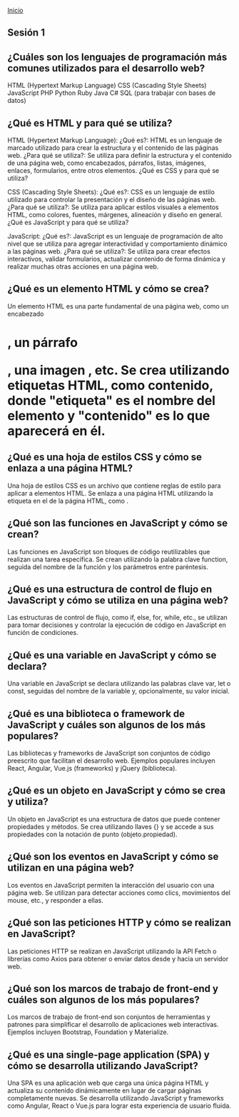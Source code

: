 <!-- No borrar o modificar -->
[Inicio](./index.md)

## Sesión 1 


<!-- Su documentación aquí -->

## ¿Cuáles son los lenguajes de programación más comunes utilizados para el desarrollo web?

HTML (Hypertext Markup Language)
CSS (Cascading Style Sheets)
JavaScript
PHP
Python
Ruby
Java
C#
SQL (para trabajar con bases de datos)


## ¿Qué es HTML y para qué se utiliza?

HTML (Hypertext Markup Language):
¿Qué es?: HTML es un lenguaje de marcado utilizado para crear la estructura y el contenido de las páginas web.
¿Para qué se utiliza?: Se utiliza para definir la estructura y el contenido de una página web, como encabezados, párrafos, listas, imágenes, enlaces, formularios, entre otros elementos.
¿Qué es CSS y para qué se utiliza?

CSS (Cascading Style Sheets):
¿Qué es?: CSS es un lenguaje de estilo utilizado para controlar la presentación y el diseño de las páginas web.
¿Para qué se utiliza?: Se utiliza para aplicar estilos visuales a elementos HTML, como colores, fuentes, márgenes, alineación y diseño en general.
¿Qué es JavaScript y para qué se utiliza?

JavaScript:
¿Qué es?: JavaScript es un lenguaje de programación de alto nivel que se utiliza para agregar interactividad y comportamiento dinámico a las páginas web.
¿Para qué se utiliza?: Se utiliza para crear efectos interactivos, validar formularios, actualizar contenido de forma dinámica y realizar muchas otras acciones en una página web.


## ¿Qué es un elemento HTML y cómo se crea?

Un elemento HTML es una parte fundamental de una página web, como un encabezado <h1>, un párrafo <p>, una imagen <img>, etc.
Se crea utilizando etiquetas HTML, como <etiqueta>contenido</etiqueta>, donde "etiqueta" es el nombre del elemento y "contenido" es lo que aparecerá en él.


## ¿Qué es una hoja de estilos CSS y cómo se enlaza a una página HTML?

Una hoja de estilos CSS es un archivo que contiene reglas de estilo para aplicar a elementos HTML.
Se enlaza a una página HTML utilizando la etiqueta <link> en el <head> de la página HTML, como <link rel="stylesheet" href="styles.css">.


## ¿Qué son las funciones en JavaScript y cómo se crean?

Las funciones en JavaScript son bloques de código reutilizables que realizan una tarea específica.
Se crean utilizando la palabra clave function, seguida del nombre de la función y los parámetros entre paréntesis.


## ¿Qué es una estructura de control de flujo en JavaScript y cómo se utiliza en una página web?

Las estructuras de control de flujo, como if, else, for, while, etc., se utilizan para tomar decisiones y controlar la ejecución de código en JavaScript en función de condiciones.


## ¿Qué es una variable en JavaScript y cómo se declara?

Una variable en JavaScript se declara utilizando las palabras clave var, let o const, seguidas del nombre de la variable y, opcionalmente, su valor inicial.


## ¿Qué es una biblioteca o framework de JavaScript y cuáles son algunos de los más populares?

Las bibliotecas y frameworks de JavaScript son conjuntos de código preescrito que facilitan el desarrollo web. Ejemplos populares incluyen React, Angular, Vue.js (frameworks) y jQuery (biblioteca).


## ¿Qué es un objeto en JavaScript y cómo se crea y utiliza?

Un objeto en JavaScript es una estructura de datos que puede contener propiedades y métodos. Se crea utilizando llaves {} y se accede a sus propiedades con la notación de punto (objeto.propiedad).


## ¿Qué son los eventos en JavaScript y cómo se utilizan en una página web?

Los eventos en JavaScript permiten la interacción del usuario con una página web. Se utilizan para detectar acciones como clics, movimientos del mouse, etc., y responder a ellas.


## ¿Qué son las peticiones HTTP y cómo se realizan en JavaScript?

Las peticiones HTTP se realizan en JavaScript utilizando la API Fetch o librerías como Axios para obtener o enviar datos desde y hacia un servidor web.


## ¿Qué son los marcos de trabajo de front-end y cuáles son algunos de los más populares?

Los marcos de trabajo de front-end son conjuntos de herramientas y patrones para simplificar el desarrollo de aplicaciones web interactivas. Ejemplos incluyen Bootstrap, Foundation y Materialize.


## ¿Qué es una single-page application (SPA) y cómo se desarrolla utilizando JavaScript?

Una SPA es una aplicación web que carga una única página HTML y actualiza su contenido dinámicamente en lugar de cargar páginas completamente nuevas. Se desarrolla utilizando JavaScript y frameworks como Angular, React o Vue.js para lograr esta experiencia de usuario fluida.





